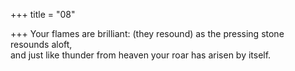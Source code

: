 +++
title = "08"

+++
Your flames are brilliant: (they resound) as the pressing stone  
resounds aloft,  
and just like thunder from heaven your roar has arisen by itself.  